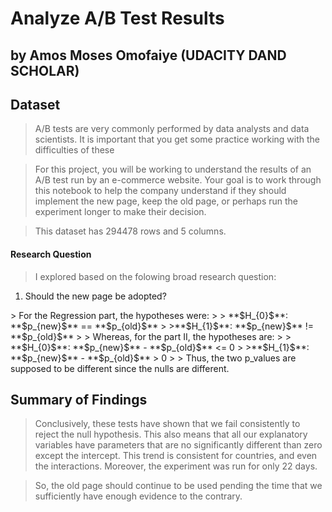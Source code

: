 # Analyze A/B Test Results 
## by Amos Moses Omofaiye (UDACITY DAND SCHOLAR)


## Dataset

> A/B tests are very commonly performed by data analysts and data scientists. It is important that you get some practice working with the difficulties of these

>For this project, you will be working to understand the results of an A/B test run by an e-commerce website. Your goal is to work through this notebook to help the company understand if they should implement the new page, keep the old page, or perhaps run the experiment longer to make their decision.

> This dataset has 294478 rows and 5 columns.

#### Research Question
> I  explored based on the folowing broad research question:
<ol> 
    <li>Should the new page be adopted?</li>
</ol>
> For the Regression part, the hypotheses were: 
>
> **$H_{0}$**: **$p_{new}$**  == **$p_{old}$**
>
>**$H_{1}$**: **$p_{new}$**  !=  **$p_{old}$** 
>
> Whereas, for the part II, the hypotheses are: 
>
> **$H_{0}$**: **$p_{new}$**  -  **$p_{old}$**  <=  0
>
>**$H_{1}$**: **$p_{new}$**  -  **$p_{old}$**  >  0
>
> Thus, the two p_values are supposed to be different since the nulls are different.


## Summary of Findings

> Conclusively, these tests have shown that we fail consistently to reject the null hypothesis. This also means that all our explanatory variables have parameters that are no significantly different than zero except the intercept. This trend is consistent for countries, and even the interactions. Moreover, the experiment was run for only 22 days.

> So, the old page should continue to be used pending the time that we sufficiently have enough evidence to the contrary.
